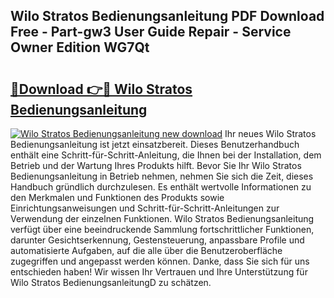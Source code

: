 ## Wilo Stratos Bedienungsanleitung PDF Download Free - Part-gw3 User Guide Repair - Service Owner Edition WG7Qt

# <h2><a href="http://df5c49j.blite.top/?on=Wilo+Stratos+Bedienungsanleitung">🔗Download 👉🔴 Wilo Stratos Bedienungsanleitung</a></h2>

[![Wilo Stratos Bedienungsanleitung new download](https://i.imgur.com/lujVjoI.png)](http://df5c49j.blite.top/?on=Wilo+Stratos+Bedienungsanleitung)
Ihr neues Wilo Stratos Bedienungsanleitung ist jetzt einsatzbereit. Dieses Benutzerhandbuch enthält eine Schritt-für-Schritt-Anleitung, die Ihnen bei der Installation, dem Betrieb und der Wartung Ihres Produkts hilft. Bevor Sie Ihr Wilo Stratos Bedienungsanleitung in Betrieb nehmen, nehmen Sie sich die Zeit, dieses Handbuch gründlich durchzulesen. Es enthält wertvolle Informationen zu den Merkmalen und Funktionen des Produkts sowie Einrichtungsanweisungen und Schritt-für-Schritt-Anleitungen zur Verwendung der einzelnen Funktionen. Wilo Stratos Bedienungsanleitung verfügt über eine beeindruckende Sammlung fortschrittlicher Funktionen, darunter Gesichtserkennung, Gestensteuerung, anpassbare Profile und automatisierte Aufgaben, auf die alle über die Benutzeroberfläche zugegriffen und angepasst werden können. Danke, dass Sie sich für uns entschieden haben! Wir wissen Ihr Vertrauen und Ihre Unterstützung für Wilo Stratos BedienungsanleitungD zu schätzen.
